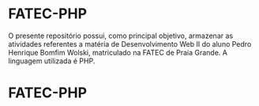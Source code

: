# FATEC-PHP

O presente repositório possui, como principal objetivo, armazenar as atividades referentes a matéria de Desenvolvimento Web II do aluno Pedro Henrique Bomfim Wolski, matriculado na FATEC de Praia Grande. A linguagem utilizada é PHP.
# FATEC-PHP
